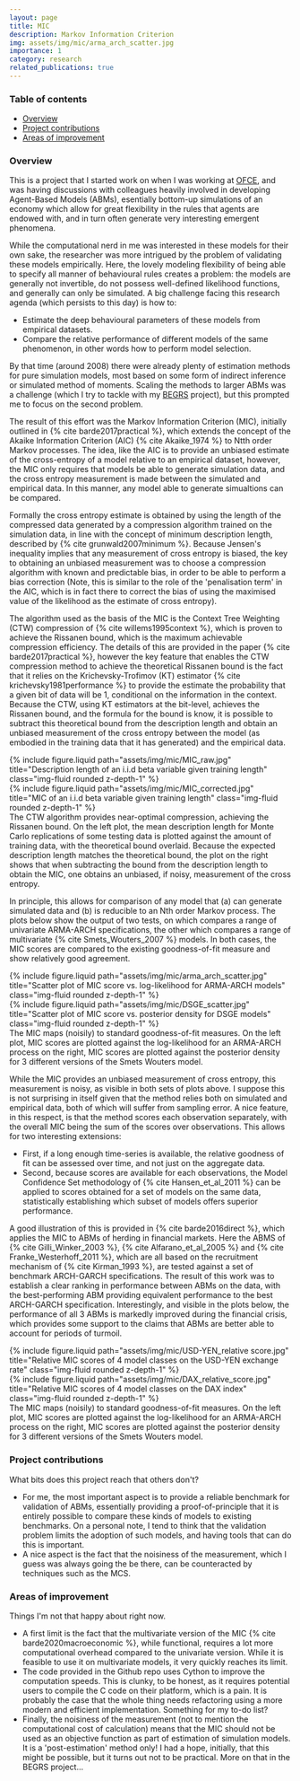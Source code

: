 ```yaml
---
layout: page
title: MIC
description: Markov Information Criterion
img: assets/img/mic/arma_arch_scatter.jpg
importance: 1
category: research
related_publications: true
---
```


### Table of contents
- [Overview](#overview)
- [Project contributions](#project-contributions)
- [Areas of improvement](#areas-of-improvement)

### Overview

This is a project that I started work on when I was working at [OFCE](https://www.ofce.sciences-po.fr/en/), and was having discussions with colleagues heavily involved in developing Agent-Based Models (ABMs), esentially bottom-up simulations of an economy which allow for great flexibility in the rules that agents are endowed with, and in turn often generate very interesting emergent phenomena.

While the computational nerd in me was interested in these models for their own sake, the researcher was more intrigued by the problem of validating these models empirically. Here, the lovely modeling flexibility of being able to specify all manner of behavioural rules creates a problem: the models are generally not invertible, do not possess well-defined likelihood functions, and generally can only be simulated. A big challenge facing this research agenda (which persists to this day) is how to:

- Estimate the deep behavioural parameters of these models from empirical datasets.
- Compare the relative performance of different models of the same phenomenon, in other words how to perform model selection.

By that time (around 2008) there were already plenty of estimation methods for pure simulation models, most based on some form of indirect inference or simulated method of moments. Scaling the methods to larger ABMs was a challenge (which I try to tackle with my [BEGRS](https://sylvain-barde.github.io/projects/begrs/) project), but this prompted me to focus on the second problem.

The result of this effort was the Markov Information Criterion (MIC), initially outlined in {% cite barde2017practical %}, which extends the concept of the Akaike Information Criterion (AIC) {% cite Akaike_1974 %} to Ntth order Markov processes. The idea, like the AIC is to provide an unbiased estimate of the cross-entropy of a model relative to an empirical dataset, however, the MIC only requires that models be able to generate simulation data, and the cross entropy measurement is made between the simulated and empirical data. In this manner, any model able to generate simualtions can be compared.

Formally the cross entropy estimate is obtained by using the length of the compressed data generated by a compression algorithm trained on the simulation data, in line with the concept of minimum description length, described by {% cite grunwald2007minimum %}. Because Jensen's inequality implies that any measurement of cross entropy is biased, the key to obtaining an unbiased measurement was to choose a compression algorithm with known and predictable bias, in order to be able to perform a bias correction (Note, this is similar to the role of the 'penalisation term' in the AIC, which is in fact there to correct the bias of using the maximised value of the likelihood as the estimate of cross entropy).

The algorithm used as the basis of the MIC is the Context Tree Weighting (CTW) compression of {% cite willems1995context %}, which is proven to achieve the Rissanen bound, which is the maximum achievable compression efficiency. The details of this are provided in the paper {% cite barde2017practical %}, however the key feature that enables the CTW compression method to achieve the theoretical Rissanen bound is the fact that it relies on the Krichevsky-Trofimov (KT) estimator {% cite krichevsky1981performance %} to provide the estimate the probability that a given bit of data will be 1, conditional on the information in the context. Because the CTW, using KT estimators at the bit-level, achieves the Rissanen bound, and the formula for the bound is know, it is possible to subtract this theoretical bound from the description length and obtain an unbiased measurement of the cross entropy between the model (as embodied in the training data that it has generated) and the empirical data.

<div class="row justify-content-sm-center">
    <div class="col-sm-8 mt-3 mt-md-0">
        {% include figure.liquid path="assets/img/mic/MIC_raw.jpg" title="Description length of an i.i.d beta variable given training length" class="img-fluid rounded z-depth-1" %}
    </div>
    <div class="col-sm-4 mt-3 mt-md-0">
        {% include figure.liquid path="assets/img/mic/MIC_corrected.jpg" title="MIC of an i.i.d beta variable given training length" class="img-fluid rounded z-depth-1" %}
    </div>
</div>
<div class="caption">
  The CTW algorithm provides near-optimal compression, achieving the Rissanen bound. On the left plot, the mean description length for Monte Carlo replications of some testing data is plotted against the amount of training data, with the theoretical bound overlaid. Because the expected description length matches the theoretical bound, the plot on the right shows that when subtracting the bound from the description length to obtain the MIC, one obtains an unbiased, if noisy, measurement of the cross entropy.
</div>

In principle, this allows for comparison of any model that (a) can generate simulated data and (b) is reducible to an Nth order Markov process. The plots below show the output of two tests, on which compares a range of univariate ARMA-ARCH specifications, the other which compares a range of multivariate {% cite Smets_Wouters_2007 %} models. In both cases, the MIC scores are compared to the existing goodness-of-fit measure and show relatively good agreement.

<div class="row justify-content-sm-center">
    <div class="col-sm-8 mt-3 mt-md-0">
        {% include figure.liquid path="assets/img/mic/arma_arch_scatter.jpg" title="Scatter plot of MIC score vs. log-likelihood for ARMA-ARCH models" class="img-fluid rounded z-depth-1" %}
    </div>
    <div class="col-sm-4 mt-3 mt-md-0">
        {% include figure.liquid path="assets/img/mic/DSGE_scatter.jpg" title="Scatter plot of MIC score vs. posterior density for DSGE models" class="img-fluid rounded z-depth-1" %}
    </div>
</div>
<div class="caption">
  The MIC maps (noisily) to standard goodness-of-fit measures. On the left plot, MIC scores are plotted against the log-likelihood for an ARMA-ARCH process on the right, MIC scores are plotted against the posterior density for 3 different versions of the Smets Wouters model.
</div>

While the MIC provides an unbiased measurement of cross entropy, this measurement is noisy, as visible in both sets of plots above. I suppose this is not surprising in itself given that the method relies both on simulated and empirical data, both of which will suffer from sampling error. A nice feature, in this respect, is that the method scores each observation separately, with the overall MIC being the sum of the scores over observations. This allows for two interesting extensions:

- First, if a long enough time-series is available, the relative goodness of fit can be assessed over time, and not just on the aggregate data.
- Second, because scores are available for each observations, the Model Confidence Set methodology of {% cite Hansen_et_al_2011 %} can be applied to scores obtained for a set of models on the same data, statistically establishing which subset of models offers superior performance.

A good illustration of this is provided in {% cite barde2016direct %}, which applies the MIC to ABMs of herding in financial markets. Here the ABMS of {% cite Gilli_Winker\_2003 %}, {% cite Alfarano_et_al_2005 %} and {% cite Franke_Westerhoff_2011 %}, which are all based on the recruitment mechanism of {% cite Kirman_1993 %}, are tested against a set of benchmark ARCH-GARCH specifications. The result of this work was to establish a clear ranking in performance between ABMs on the data, with the best-performing ABM providing equivalent performance to the best ARCH-GARCH specification. Interestingly, and visible in the plots below, the performance of all 3 ABMs is markedly improved during the financial crisis, which provides some support to the claims that ABMs are better able to account for periods of turmoil.

<div class="row justify-content-sm-center">
    <div class="col-sm-8 mt-3 mt-md-0">
        {% include figure.liquid path="assets/img/mic/USD-YEN_relative score.jpg" title="Relative MIC scores of 4 model classes on the USD-YEN exchange rate" class="img-fluid rounded z-depth-1" %}
    </div>
    <div class="col-sm-4 mt-3 mt-md-0">
        {% include figure.liquid path="assets/img/mic/DAX_relative_score.jpg" title="Relative MIC scores of 4 model classes on the DAX index" class="img-fluid rounded z-depth-1" %}
    </div>
</div>
<div class="caption">
  The MIC maps (noisily) to standard goodness-of-fit measures. On the left plot, MIC scores are plotted against the log-likelihood for an ARMA-ARCH process on the right, MIC scores are plotted against the posterior density for 3 different versions of the Smets Wouters model.
</div>

### Project contributions

What bits does this project reach that others don't?

- For me, the most important aspect is to provide a reliable benchmark for validation of ABMs, essentially providing a proof-of-principle that it is entirely possible to compare these kinds of models to existing benchmarks. On a personal note, I tend to think that the validation problem limits the adoption of such models, and having tools that can do this is important.
- A nice aspect is the fact that the noisiness of the measurement, which I guess was always going the be there, can be counteracted by techniques such as the MCS.

### Areas of improvement

Things I'm not that happy about right now.

- A first limit is the fact that the multivariate version of the MIC {% cite barde2020macroeconomic %}, while functional, requires a lot more computational overhead compared to the univariate version. While it is feasible to use it on multivariate models, it very quickly reaches its limit.
- The code provided in the Github repo uses Cython to improve the computation speeds. This is clunky, to be honest, as it requires potential users to compile the C code on their platform, which is a pain. It is probably the case that the whole thing needs refactoring using a more modern and efficient implementation. Something for my to-do list?
- Finally, the noisiness of the measurement (not to mention the computational cost of calculation) means that the MIC should not be used as an objective function as part of estimation of simulation models. It is a 'post-estimation' method only! I had a hope, initially, that this might be possible, but it turns out not to be practical. More on that in the BEGRS project...
